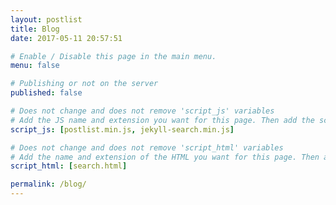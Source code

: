 ```yaml
---
layout: postlist
title: Blog
date: 2017-05-11 20:57:51

# Enable / Disable this page in the main menu.
menu: false

# Publishing or not on the server
published: false

# Does not change and does not remove 'script_js' variables
# Add the JS name and extension you want for this page. Then add the script to the "src/js" folder
script_js: [postlist.min.js, jekyll-search.min.js]

# Does not change and does not remove 'script_html' variables
# Add the name and extension of the HTML you want for this page. Then add the script to the "_includes/scripts" folder
script_html: [search.html]

permalink: /blog/
---
```


